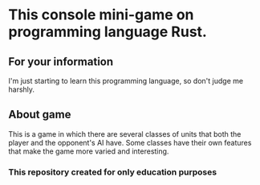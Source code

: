 # This console mini-game on programming language Rust. 

## For your information
I'm just starting to learn this programming language, so don't judge me harshly.

## About game
This is a game in which there are several classes of units that both the player and the opponent's AI have. Some classes have their own features that make the game more varied and interesting.

### This repository created for only education purposes
